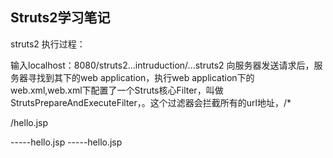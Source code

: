 ## Struts2学习笔记

struts2 执行过程：

输入localhost：8080/struts2...intruduction/...struts2 向服务器发送请求后，服务器寻找到其下的web application，执行web application下的web.xml,web.xml下配置了一个Struts核心Filter，叫做
StrutsPrepareAndExecuteFilter，。这个过滤器会拦截所有的url地址，/*

   <package name = "default" namespace="/" extends="struts-default">
     <action name="user">
       <result>/hello.jsp</result>
      </action>
   </package>


-----hello.jsp
-----hello.jsp
